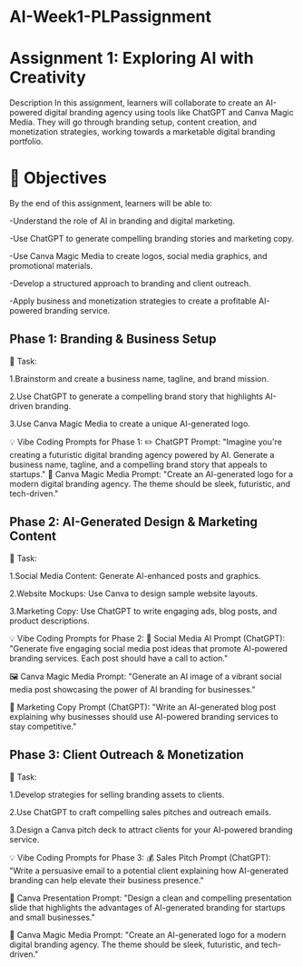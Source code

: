 # AI-Week1-PLPassignment
# Assignment 1: Exploring AI with Creativity
Description
In this assignment, learners will collaborate to create an AI-powered digital branding agency using tools like ChatGPT and Canva Magic Media. They will go through branding setup, content creation, and monetization strategies, working towards a marketable digital branding portfolio.


# 📌 Objectives

By the end of this assignment, learners will be able to:

-Understand the role of AI in branding and digital marketing.

-Use ChatGPT to generate compelling branding stories and marketing copy.

-Use Canva Magic Media to create logos, social media graphics, and promotional materials.

-Develop a structured approach to branding and client outreach.

-Apply business and monetization strategies to create a profitable AI-powered branding service.
 ## Phase 1: Branding & Business Setup

📌 Task:

1.Brainstorm and create a business name, tagline, and brand mission.

2.Use ChatGPT to generate a compelling brand story that highlights AI-driven branding.

3.Use Canva Magic Media to create a unique AI-generated logo.

💡 Vibe Coding Prompts for Phase 1: ✏️ ChatGPT Prompt: "Imagine you're creating a futuristic digital branding agency powered by AI. Generate a business name, tagline, and a compelling brand story that appeals to startups."
🎨 Canva Magic Media Prompt: "Create an AI-generated logo for a modern digital branding agency. The theme should be sleek, futuristic, and tech-driven."

 ## Phase 2: AI-Generated Design & Marketing Content

📌 Task:

1.Social Media Content: Generate AI-enhanced posts and graphics.

2.Website Mockups: Use Canva to design sample website layouts.

3.Marketing Copy: Use ChatGPT to write engaging ads, blog posts, and product descriptions.

💡 Vibe Coding Prompts for Phase 2: 📢 Social Media AI Prompt (ChatGPT): "Generate five engaging social media post ideas that promote AI-powered branding services. Each post should have a call to action."

🖼️ Canva Magic Media Prompt: "Generate an AI image of a vibrant social media post showcasing the power of AI branding for businesses."

📑 Marketing Copy Prompt (ChatGPT): "Write an AI-generated blog post explaining why businesses should use AI-powered branding services to stay competitive."

## Phase 3: Client Outreach & Monetization

📌 Task:

1.Develop strategies for selling branding assets to clients.

2.Use ChatGPT to craft compelling sales pitches and outreach emails.

3.Design a Canva pitch deck to attract clients for your AI-powered branding service.

💡 Vibe Coding Prompts for Phase 3: 💰 Sales Pitch Prompt (ChatGPT): "Write a persuasive email to a potential client explaining how AI-generated branding can help elevate their business presence."

🤝 Canva Presentation Prompt: "Design a clean and compelling presentation slide that highlights the advantages of AI-generated branding for startups and small businesses."

🎨 Canva Magic Media Prompt: "Create an AI-generated logo for a modern digital branding agency. The theme should be sleek, futuristic, and tech-driven." 
